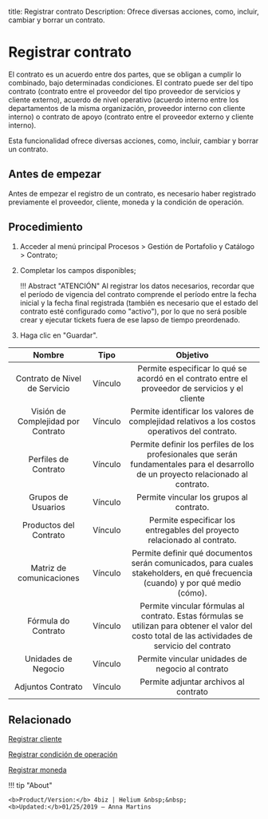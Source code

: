 title: Registrar contrato
Description: Ofrece diversas acciones, como, incluir, cambiar y borrar un contrato.
# Registrar contrato

El contrato es un acuerdo entre dos partes, que se obligan a cumplir lo
combinado, bajo determinadas condiciones. El contrato puede ser del tipo
contrato (contrato entre el proveedor del tipo proveedor de servicios y cliente
externo), acuerdo de nivel operativo (acuerdo interno entre los departamentos de
la misma organización, proveedor interno con cliente interno) o contrato de
apoyo (contrato entre el proveedor externo y cliente interno).

Esta funcionalidad ofrece diversas acciones, como, incluir, cambiar y borrar un
contrato.

Antes de empezar
--------------------

Antes de empezar el registro de un contrato, es necesario haber registrado
previamente el proveedor, cliente, moneda y la condición de operación.

Procedimiento
-----------------

1.  Acceder al menú principal Procesos \> Gestión de Portafolio y Catálogo \>
    Contrato;

2.  Completar los campos disponibles;

    !!! Abstract "ATENCIÓN"
        Al registrar los datos necesarios, recordar que el período de vigencia del
        contrato comprende el período entre la fecha inicial y la fecha final registrada 
        (también es necesario que el estado del contrato esté configurado como "activo"), 
        por lo que no será posible crear y ejecutar tickets fuera de ese lapso de tiempo 
        preordenado.

3.  Haga clic en "Guardar".


|               Nombre               |   Tipo  |                                                                       Objetivo                                                                      |
|:----------------------------------:|:-------:|:---------------------------------------------------------------------------------------------------------------------------------------------------:|
|    Contrato de Nivel de Servicio   | Vínculo |                           Permite especificar lo qué se acordó en el contrato entre el proveedor de servicios y el cliente                          |
| Visión de Complejidad por Contrato | Vínculo |                            Permite identificar los valores de complejidad relativos a los costos operativos del contrato.                           |
|        Perfiles de Contrato        | Vínculo |         Permite definir los perfiles de los profesionales que serán fundamentales para el desarrollo de un proyecto relacionado al contrato.        |
|         Grupos de Usuarios         | Vínculo |                                                       Permite vincular los grupos al contrato.                                                      |
|       Productos del Contrato       | Vínculo |                                      Permite especificar los entregables del proyecto relacionado al contrato.                                      |
|      Matriz de comunicaciones      | Vínculo |            Permite definir qué documentos serán comunicados, para cuales stakeholders, en qué frecuencia (cuando) y por qué medio (cómo).           |
|         Fórmula do Contrato        | Vínculo | Permite vincular fórmulas al contrato. Estas fórmulas se utilizan para obtener el valor del costo total de las actividades de servicio del contrato |
|         Unidades de Negocio        | Vínculo |                                                   Permite vincular unidades de negocio al contrato                                                  |
|          Adjuntos Contrato         | Vínculo |                                                        Permite adjuntar archivos al contrato                                                        |

                                                                       

Relacionado
-----------

[Registrar cliente](/es-es/4biz-helium/processes/portfolio-and-catalog/configuration/register-client.html)

[Registrar condición de operación](/es-es/4biz-helium/processes/portfolio-and-catalog/configuration/register-operating-condition.html)

[Registrar moneda](/es-es/4biz-helium/additional-features/contract-management/configuration/register-currency.html)

!!! tip "About"

    <b>Product/Version:</b> 4biz | Helium &nbsp;&nbsp;
    <b>Updated:</b>01/25/2019 – Anna Martins
